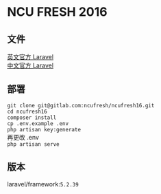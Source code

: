 # NCU FRESH 2016


## 文件

[英文官方 Laravel](https://laravel.com/docs/5.2)  
[中文官方 Laravel](https://laravel.tw/docs/5.2)


## 部署

`git clone git@gitlab.com:ncufresh/ncufresh16.git`  
`cd ncufresh16`  
`composer install`  
`cp .env.example .env`  
`php artisan key:generate`  
再更改 .env  
`php artisan serve`


## 版本

laravel/framework:`5.2.39`
